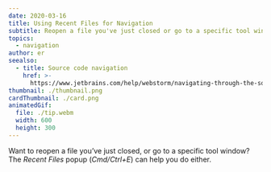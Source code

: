 ```yaml
---
date: 2020-03-16
title: Using Recent Files for Navigation
subtitle: Reopen a file you've just closed or go to a specific tool window.
topics:
  - navigation
author: er
seealso:
  - title: Source code navigation
    href: >-
      https://www.jetbrains.com/help/webstorm/navigating-through-the-source-code.html
thumbnail: ./thumbnail.png
cardThumbnail: ./card.png
animatedGif:
  file: ./tip.webm
  width: 600
  height: 300
---
```

Want to reopen a file you’ve just closed, or go to a specific
tool window? The *Recent Files* popup (*Cmd/Ctrl+E*) can help you do either.
